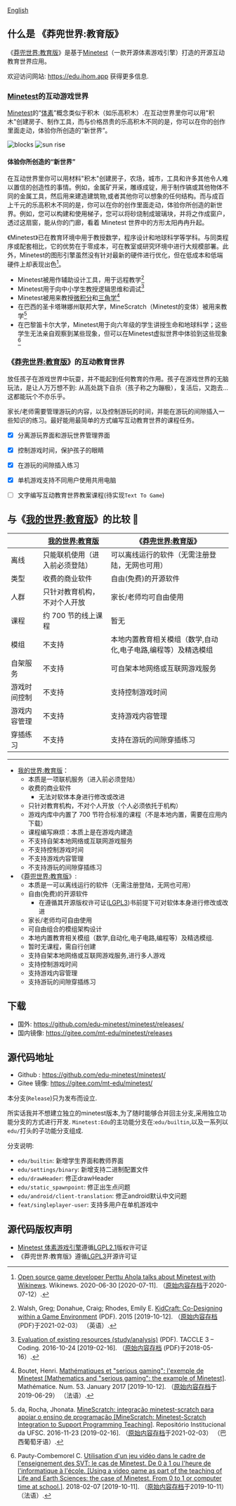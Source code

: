 [English](./README.en.md)

## 什么是 《莽兜世界:教育版》

《[莽兜世界:教育版](https://edu.ihom.app)》是基于[Minetest][minetest]（一款开源体素游戏引擎）打造的开源互动教育世界应用。

欢迎访问网站: https://edu.ihom.app 获得更多信息.

### [Minetest][minetest]的互动游戏世界

[Minetest][minetest]的“[体素](https://zh.m.wikipedia.org/zh-hans/體素)”概念类似于积木（如乐高积木）.在互动世界里你可以用"积木"创建房子、制作工具，而与价格昂贵的乐高积木不同的是，你可以在你的创作里面走动，体验你所创造的“新世界”。

![blocks](imgs/numerica.png) ![sun rise](imgs/sunrise.jpg)

#### 体验你所创造的“新世界”

在互动世界里你可以用材料"积木"创建房子，农场，城市，工具和许多其他令人难以置信的创造性的事情。例如，金属矿开采，雕琢成锭，用于制作镐或其他物体不同的金属工具，然后用来建造建筑物,或者其他你可以想象的任何结构。而与成百上千元的乐高积木不同的是，你可以在你的创作里面走动，体验你所创造的新世界。例如，您可以构建和使用梯子，您可以将砂烧制成玻璃块，并将之作成窗户，透过这扇窗，能从你的门廊，看着 Minetest 世界中的方形太阳冉冉升起。

[minetest]: https://minetest.net

《Minetest》已在教育环境中用于教授数学，程序设计和地球科学等学科。与同类程序或配套相比，它的优势在于零成本，可在教室或研究环境中进行大规模部署。此外，Minetest的图形引擎虽然没有针对最新的硬件进行优化，但在低成本和低端硬件上却表现出色[^1]。

* Minetest被用作辅助设计工具，用于远程教学[^2]
* Minetest用于向中小学生教授逻辑思维和调试[^3]
* Minetest被用来教授[微积分](https://zh.m.wikipedia.org/zh-hans/微积分学)和[三角学](https://zh.m.wikipedia.org/zh-hans/三角学)[^4]
* 在巴西的圣卡塔琳娜州联邦大学，MineScratch（Minetest的变体）被用来教学[^5]
* 在巴黎笛卡尔大学，Minetest用于向六年级的学生讲授生命和地球科学；这些学生无法亲自观察到某些现象，但可以在Minetest虚拟世界中体验到这些现象[^6]

### 《[莽兜世界:教育版](https://edu.ihom.app)》的互动教育世界

放任孩子在游戏世界中玩耍，并不能起到任何教育的作用。孩子在游戏世界的无脑玩法，是让人万万想不到: 从高处跳下自杀（孩子称之为蹦极），复活后，又跑去...这都能玩个不亦乐乎。

家长/老师需要管理游玩的内容，以及控制游玩的时间，并能在游玩的间隙插入一些知识的练习。最好能用最简单的方式编写互动教育世界的课程任务。

- [X] 分离游玩界面和游玩世界管理界面
- [X] 控制游戏时间，保护孩子的眼睛
- [X] 在游玩的间隙插入练习
- [X] 单机游戏支持不同用户使用共用电脑
- [ ] 文字编写互动教育世界教案课程(待实现`Text To Game`)


## 与《[我的世界:教育版](https://education.minecraft.net/)》的比较 🎯

|        | [我的世界:教育版](https://education.minecraft.net/)  | 《[莽兜世界:教育版](./)》 |
| :------| ------------------------- | ------------- |
| 离线    | 只能联机使用（进入前必须登陆）  | 可以离线运行的软件（无需注册登陆，无网也可用） |
| 类型    | 收费的商业软件  | 自由(免费)的开源软件  |
| 人群    | 只针对教育机构，不对个人开放  | 家长/老师均可自由使用 |
| 课程    | 约 700 节的线上课程  | 暂无 |
| 模组    | 不支持  | 本地内置教育相关模组（数学,自动化,电子电路,编程等）及精选模组 |
| 自架服务 | 不支持  | 可自架本地网络或互联网游戏服务 |
| 游戏时间控制  | 不支持  | 支持控制游戏时间 |
| 游戏内容管理  | 不支持  | 支持游戏内容管理 |
| 穿插练习  | 不支持  | 支持在游玩的间隙穿插练习 |

---

- [我的世界:教育版](https://education.minecraft.net/)：
  - 本质是一项联机服务（进入前必须登陆）
  - 收费的商业软件
    - 无法对软体本身进行修改或改进
  - 只针对教育机构，不对个人开放（个人必须依托于机构）
  - 游戏内库中内置了 700 节符合标准的课程（不是本地内置，需要在应用内下载）
  - 课程编写麻烦：本质上是在游戏内建造
  - 不支持自架本地网络或互联网游戏服务
  - 不支持控制游戏时间
  - 不支持游戏内容管理
  - 不支持游玩的间隙穿插练习
- 《[莽兜世界:教育版](./)》:
  - 本质是一可以离线运行的软件（无需注册登陆，无网也可用）
  - 自由(免费)的开源软件
    - 在遵循其开源版权许可证([LGPL3](https://www.gnu.org/licenses/lgpl-3.0.zh-cn.html))书前提下可对软体本身进行修改或改进
  - 家长/老师均可自由使用
  - 可自由组合的模组架构设计
  - 本地内置教育相关模组（数学,自动化,电子电路,编程等）及精选模组.
  - 暂时无课程，需自行创建
  - 支持自架本地网络或互联网游戏服务,进行多人游戏
  - 支持控制游戏时间
  - 支持游戏内容管理
  - 支持游玩的间隙穿插练习

## 下载

* 国外: https://github.com/edu-minetest/minetest/releases/
* 国内镜像: https://gitee.com/mt-edu/minetest/releases

## 源代码地址

* Github : https://github.com/edu-minetest/minetest/
* Gitee 镜像: https://gitee.com/mt-edu/minetest/

本分支(`Release`)只为发布而设立.

所实话我并不想建立独立的minetest版本,为了随时能够合并回主分支,采用独立功能分支的方式进行开发.
`Minetest:Edu`的主功能分支在:`edu/builtin`,以及一系列以`edu/`打头的子功能分支组成.

分支说明:

* `edu/builtin`: 新增学生界面和教师界面
* `edu/settings/binary`: 新增支持二进制配置文件
* `edu/drawHeader`: 修正drawHeader
* `edu/static_spawnpoint`: 修正出生点问题
* `edu/android/client-translation`: 修正android默认中文问题
* `feat/singleplayer-user`: 支持多用户在单机游戏中

## 源代码版权声明

* [Minetest 体素游戏引擎](https://minetest.net/)遵循[LGPL2.1](https://www.gnu.org/licenses/old-licenses/lgpl-2.1.html)版权许可证
* 《莽兜世界:教育版》遵循[LGPL3](https://www.gnu.org/licenses/lgpl-3.0.zh-cn.html)开源许可证


[^1]: [Open source game developer Perttu Ahola talks about Minetest with Wikinews](https://en.wikinews.org/wiki/Open_source_game_developer_Perttu_Ahola_talks_about_Minetest_with_Wikinews). Wikinews. 2020-06-30 [2020-07-11]. （[原始内容存档](https://web.archive.org/web/20200712073905/https://en.wikinews.org/wiki/Open_source_game_developer_Perttu_Ahola_talks_about_Minetest_with_Wikinews)于2020-07-12）.
[^2]: Walsh, Greg; Donahue, Craig; Rhodes, Emily E. [KidCraft: Co-Designing within a Game Environment](https://mdsoar.org/bitstream/handle/11603/7723/KidCraft.pdf) (PDF). 2015 [2019-10-12]. （[原始内容存档](https://web.archive.org/web/20210203071241/https://mdsoar.org/bitstream/handle/11603/7723/KidCraft.pdf) (PDF)于2021-02-03） （英语）.
[^3]: [Evaluation of existing resources (study/analysis)](http://www.taccle3.eu/wp-content/uploads/2017/12/20161024-O4-Evaluation-of-existing-resources-for-introducing-to-coding.pdf) (PDF). TACCLE 3 – Coding. 2016-10-24 [2019-02-16]. （[原始内容存档](https://web.archive.org/web/20180516205409/http://www.taccle3.eu/wp-content/uploads/2017/12/20161024-O4-Evaluation-of-existing-resources-for-introducing-to-coding.pdf) (PDF)于2018-05-16）.
[^4]: Boutet, Henri. [Mathématiques et "serious gaming": l'exemple de Minetest [Mathematics and "serious gaming": the example of Minetest]](http://revue.sesamath.net/spip.php?article940). Mathématice. Num. 53. January 2017 [2019-10-12]. （[原始内容存档](https://web.archive.org/web/20190629075729/http://revue.sesamath.net/spip.php?article940)于2019-06-29） （法语）.
[^5]: da, Rocha, Jhonata. [MineScratch: integração minetest-scratch para apoiar o ensino de programação [MineScratch: Minetest-Scratch Integration to Support Programming Teaching]](http://150.162.242.35/handle/123456789/171545). Repositório Institucional da UFSC. 2016-11-23 [2019-02-16]. （[原始内容存档](https://web.archive.org/web/20210203071244/http://150.162.242.35/handle/123456789/171545)于2021-02-03） （巴西葡萄牙语）.
[^6]: Pauty-Combemorel C. [Utilisation d'un jeu vidéo dans le cadre de l'enseignement des SVT: le cas de Minetest. De 0 à 1 ou l'heure de l'informatique à l'école. [Using a video game as part of the teaching of Life and Earth Sciences: the case of Minetest. From 0 to 1 or computer time at school.]](https://hal.archives-ouvertes.fr/hal-01753090/document). 2018-02-07 [2019-10-11]. （[原始内容存档](https://web.archive.org/web/20191011091553/https://hal.archives-ouvertes.fr/hal-01753090/document)于2019-10-11） （法语）.
